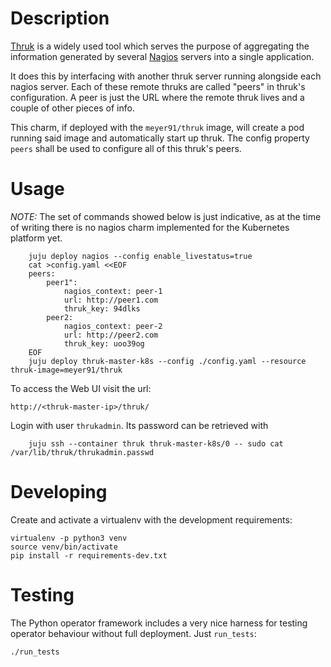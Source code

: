 # Description

[Thruk](https://www.thruk.org/) is a widely used tool which serves the purpose
of aggregating the information generated by several
[Nagios](https://www.nagios.org/) servers into a single application.

It does this by interfacing with another thruk server running alongside each
nagios server. Each of these remote thruks are called "peers" in thruk's
configuration. A peer is just the URL where the remote thruk lives and a couple
of other pieces of info.

This charm, if deployed with the `meyer91/thruk` image, will create a pod
running said image and automatically start up thruk. The config property
`peers` shall be used to configure all of this thruk's peers.

# Usage

*NOTE:* The set of commands showed below is just indicative, as at the time of
writing there is no nagios charm implemented for the Kubernetes platform yet.

```
    juju deploy nagios --config enable_livestatus=true
    cat >config.yaml <<EOF
    peers:
        peer1":
            nagios_context: peer-1
            url: http://peer1.com
            thruk_key: 94dlks
        peer2:
            nagios_context: peer-2
            url: http://peer2.com
            thruk_key: uoo39og
    EOF
    juju deploy thruk-master-k8s --config ./config.yaml --resource thruk-image=meyer91/thruk
```

To access the Web UI visit the url:

    http://<thruk-master-ip>/thruk/

Login with user `thrukadmin`. Its password can be retrieved with

```
    juju ssh --container thruk thruk-master-k8s/0 -- sudo cat /var/lib/thruk/thrukadmin.passwd
```

# Developing

Create and activate a virtualenv with the development requirements:

    virtualenv -p python3 venv
    source venv/bin/activate
    pip install -r requirements-dev.txt

# Testing

The Python operator framework includes a very nice harness for testing
operator behaviour without full deployment. Just `run_tests`:

    ./run_tests
